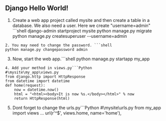 Django Hello World!
---
1. Create a web app project called mysite and then create a table in a database. We also need a user. Here we create "username=admin" ```shell
django-admin startproject mysite
python manage.py migrate
python manage.py createsuperuser --username=admin
```
2. You may need to change the password. ```shell
python manage.py changepassword admin
```
3. Now, start the web app.```shell
python manage.py startapp my_app
```
4. Add your method in views.py```Python
#\mysite\my_app\views.py
from django.http import HttpResponse
from datetime import datetime
def home(request):
    now = datetime.now()
    html = "<html><body>It is now %s.</body></html>" % now
    return HttpResponse(html)
```
5. Dont forget to change the urls.py```Python
#\mysite\urls.py
from my_app import views
...
url(r'^$', views.home, name='home'),
```